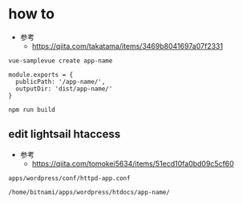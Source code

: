 # how to 

- 参考
  - https://qiita.com/takatama/items/3469b8041697a07f2331

```
vue-samplevue create app-name
```

```
module.exports = {
  publicPath: '/app-name/',
  outputDir: 'dist/app-name/'
}
```

```
npm run build
```

## edit lightsail htaccess

- 参考
  - https://qiita.com/tomokei5634/items/51ecd10fa0bd09c5cf60

```
apps/wordpress/conf/httpd-app.conf
```


```
/home/bitnami/apps/wordpress/htdocs/app-name/
```
